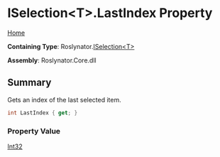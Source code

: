 # ISelection\<T>\.LastIndex Property

[Home](../../../README.md)

**Containing Type**: Roslynator\.[ISelection\<T>](../README.md)

**Assembly**: Roslynator\.Core\.dll

## Summary

Gets an index of the last selected item\.

```csharp
int LastIndex { get; }
```

### Property Value

[Int32](https://docs.microsoft.com/en-us/dotnet/api/system.int32)

